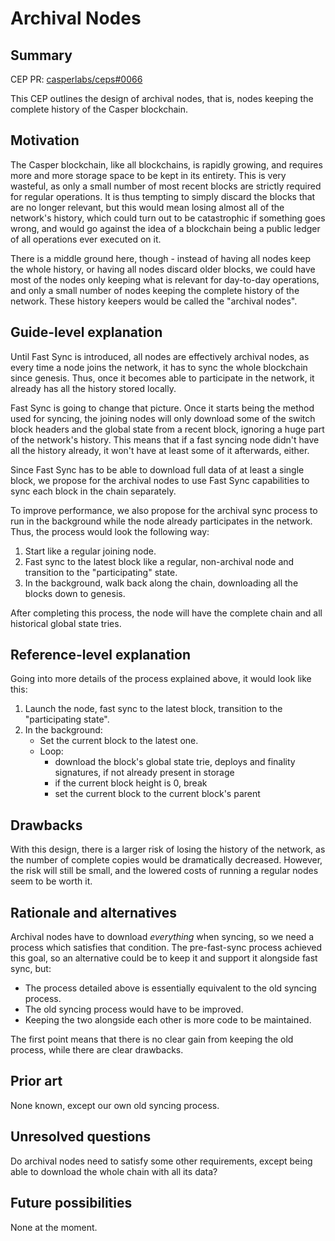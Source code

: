 # Archival Nodes

## Summary

[summary]: #summary

CEP PR: [casperlabs/ceps#0066](https://github.com/casperlabs/ceps/pull/66)

This CEP outlines the design of archival nodes, that is, nodes keeping the complete history of the Casper blockchain.

## Motivation

[motivation]: #motivation

The Casper blockchain, like all blockchains, is rapidly growing, and requires more and more storage space to be kept in its entirety. This is very wasteful, as only a small number of most recent blocks are strictly required for regular operations. It is thus tempting to simply discard the blocks that are no longer relevant, but this would mean losing almost all of the network's history, which could turn out to be catastrophic if something goes wrong, and would go against the idea of a blockchain being a public ledger of all operations ever executed on it.

There is a middle ground here, though - instead of having all nodes keep the whole history, or having all nodes discard older blocks, we could have most of the nodes only keeping what is relevant for day-to-day operations, and only a small number of nodes keeping the complete history of the network. These history keepers would be called the "archival nodes".

## Guide-level explanation

[guide-level-explanation]: #guide-level-explanation

Until Fast Sync is introduced, all nodes are effectively archival nodes, as every time a node joins the network, it has to sync the whole blockchain since genesis. Thus, once it becomes able to participate in the network, it already has all the history stored locally.

Fast Sync is going to change that picture. Once it starts being the method used for syncing, the joining nodes will only download some of the switch block headers and the global state from a recent block, ignoring a huge part of the network's history. This means that if a fast syncing node didn't have all the history already, it won't have at least some of it afterwards, either.

Since Fast Sync has to be able to download full data of at least a single block, we propose for the archival nodes to use Fast Sync capabilities to sync each block in the chain separately.

To improve performance, we also propose for the archival sync process to run in the background while the node already participates in the network. Thus, the process would look the following way:

1. Start like a regular joining node.
2. Fast sync to the latest block like a regular, non-archival node and transition to the "participating" state.
3. In the background, walk back along the chain, downloading all the blocks down to genesis.

After completing this process, the node will have the complete chain and all historical global state tries.

## Reference-level explanation

[reference-level-explanation]: #reference-level-explanation

Going into more details of the process explained above, it would look like this:

1. Launch the node, fast sync to the latest block, transition to the "participating state".
2. In the background:
    - Set the current block to the latest one.
    - Loop:
        - download the block's global state trie, deploys and finality signatures, if not already present in storage
        - if the current block height is 0, break
        - set the current block to the current block's parent

## Drawbacks

[drawbacks]: #drawbacks

With this design, there is a larger risk of losing the history of the network, as the number of complete copies would be dramatically decreased. However, the risk will still be small, and the lowered costs of running a regular nodes seem to be worth it.

## Rationale and alternatives

[rationale-and-alternatives]: #rationale-and-alternatives

Archival nodes have to download _everything_ when syncing, so we need a process which satisfies that condition. The pre-fast-sync process achieved this goal, so an alternative could be to keep it and support it alongside fast sync, but:

- The process detailed above is essentially equivalent to the old syncing process.
- The old syncing process would have to be improved.
- Keeping the two alongside each other is more code to be maintained.

The first point means that there is no clear gain from keeping the old process, while there are clear drawbacks.

## Prior art

[prior-art]: #prior-art

None known, except our own old syncing process.

## Unresolved questions

[unresolved-questions]: #unresolved-questions

Do archival nodes need to satisfy some other requirements, except being able to download the whole chain with all its data?

## Future possibilities

[future-possibilities]: #future-possibilities

None at the moment.
